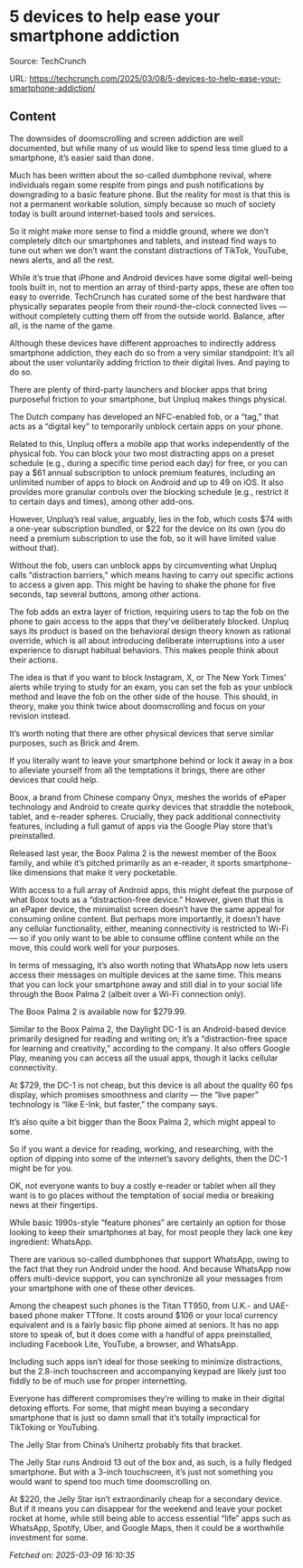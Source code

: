 # 5 devices to help ease your smartphone addiction

Source: TechCrunch

URL: https://techcrunch.com/2025/03/08/5-devices-to-help-ease-your-smartphone-addiction/

## Content

The downsides of doomscrolling and screen addiction are well documented, but while many of us would like to spend less time glued to a smartphone, it’s easier said than done.

Much has been written about the so-called dumbphone revival, where individuals regain some respite from pings and push notifications by downgrading to a basic feature phone. But the reality for most is that this is not a permanent workable solution, simply because so much of society today is built around internet-based tools and services.

So it might make more sense to find a middle ground, where we don’t completely ditch our smartphones and tablets, and instead find ways to tune out when we don’t want the constant distractions of TikTok, YouTube, news alerts, and all the rest.

While it’s true that iPhone and Android devices have some digital well-being tools built in, not to mention an array of third-party apps, these are often too easy to override. TechCrunch has curated some of the best hardware that physically separates people from their round-the-clock connected lives — without completely cutting them off from the outside world. Balance, after all, is the name of the game.

Although these devices have different approaches to indirectly address smartphone addiction, they each do so from a very similar standpoint: It’s all about the user voluntarily adding friction to their digital lives. And paying to do so.

There are plenty of third-party launchers and blocker apps that bring purposeful friction to your smartphone, but Unpluq makes things physical.

The Dutch company has developed an NFC-enabled fob, or a “tag,” that acts as a “digital key” to temporarily unblock certain apps on your phone.

Related to this, Unpluq offers a mobile app that works independently of the physical fob. You can block your two most distracting apps on a preset schedule (e.g., during a specific time period each day) for free, or you can pay a $61 annual subscription to unlock premium features, including an unlimited number of apps to block on Android and up to 49 on iOS. It also provides more granular controls over the blocking schedule (e.g., restrict it to certain days and times), among other add-ons.

However, Unpluq’s real value, arguably, lies in the fob, which costs $74 with a one-year subscription bundled, or $22 for the device on its own (you do need a premium subscription to use the fob, so it will have limited value without that).

Without the fob, users can unblock apps by circumventing what Unpluq calls “distraction barriers,” which means having to carry out specific actions to access a given app. This might be having to shake the phone for five seconds, tap several buttons, among other actions.

The fob adds an extra layer of friction, requiring users to tap the fob on the phone to gain access to the apps that they’ve deliberately blocked. Unpluq says its product is based on the behavioral design theory known as rational override, which is all about introducing deliberate interruptions into a user experience to disrupt habitual behaviors. This makes people think about their actions.

The idea is that if you want to block Instagram, X, or The New York Times’ alerts while trying to study for an exam, you can set the fob as your unblock method and leave the fob on the other side of the house. This should, in theory, make you think twice about doomscrolling and focus on your revision instead.

It’s worth noting that there are other physical devices that serve similar purposes, such as Brick and 4rem.

If you literally want to leave your smartphone behind or lock it away in a box to alleviate yourself from all the temptations it brings, there are other devices that could help.

Boox, a brand from Chinese company Onyx, meshes the worlds of ePaper technology and Android to create quirky devices that straddle the notebook, tablet, and e-reader spheres. Crucially, they pack additional connectivity features, including a full gamut of apps via the Google Play store that’s preinstalled.

Released last year, the Boox Palma 2 is the newest member of the Boox family, and while it’s pitched primarily as an e-reader, it sports smartphone-like dimensions that make it very pocketable.

With access to a full array of Android apps, this might defeat the purpose of what Boox touts as a “distraction-free device.” However, given that this is an ePaper device, the minimalist screen doesn’t have the same appeal for consuming online content. But perhaps more importantly, it doesn’t have any cellular functionality, either, meaning connectivity is restricted to Wi-Fi — so if you only want to be able to consume offline content while on the move, this could work well for your purposes.

In terms of messaging, it’s also worth noting that WhatsApp now lets users access their messages on multiple devices at the same time. This means that you can lock your smartphone away and still dial in to your social life through the Boox Palma 2 (albeit over a Wi-Fi connection only).

The Boox Palma 2 is available now for $279.99.

Similar to the Boox Palma 2, the Daylight DC-1 is an Android-based device primarily designed for reading and writing on; it’s a “distraction-free space for learning and creativity,” according to the company. It also offers Google Play, meaning you can access all the usual apps, though it lacks cellular connectivity.

At $729, the DC-1 is not cheap, but this device is all about the quality 60 fps display, which promises smoothness and clarity — the “live paper” technology is “like E-Ink, but faster,” the company says.

It’s also quite a bit bigger than the Boox Palma 2, which might appeal to some.

So if you want a device for reading, working, and researching, with the option of dipping into some of the internet’s savory delights, then the DC-1 might be for you.

OK, not everyone wants to buy a costly e-reader or tablet when all they want is to go places without the temptation of social media or breaking news at their fingertips.

While basic 1990s-style “feature phones” are certainly an option for those looking to keep their smartphones at bay, for most people they lack one key ingredient: WhatsApp.

There are various so-called dumbphones that support WhatsApp, owing to the fact that they run Android under the hood. And because WhatsApp now offers multi-device support, you can synchronize all your messages from your smartphone with one of these other devices.

Among the cheapest such phones is the Titan TT950, from U.K.- and UAE-based phone maker TTfone. It costs around $106 or your local currency equivalent and is a fairly basic flip phone aimed at seniors. It has no app store to speak of, but it does come with a handful of apps preinstalled, including Facebook Lite, YouTube, a browser, and WhatsApp.

Including such apps isn’t ideal for those seeking to minimize distractions, but the 2.8-inch touchscreen and accompanying keypad are likely just too fiddly to be of much use for proper internetting.

Everyone has different compromises they’re willing to make in their digital detoxing efforts. For some, that might mean buying a secondary smartphone that is just so damn small that it’s totally impractical for TikToking or YouTubing.

The Jelly Star from China’s Unihertz probably fits that bracket.

The Jelly Star runs Android 13 out of the box and, as such, is a fully fledged smartphone. But with a 3-inch touchscreen, it’s just not something you would want to spend too much time doomscrolling on.

At $220, the Jelly Star isn’t extraordinarily cheap for a secondary device. But if it means you can disappear for the weekend and leave your pocket rocket at home, while still being able to access essential “life” apps such as WhatsApp, Spotify, Uber, and Google Maps, then it could be a worthwhile investment for some.

_Fetched on: 2025-03-09 16:10:35_